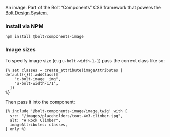 An image. Part of the Bolt “Components” CSS framework that powers the [Bolt Design System](https://www.boltdesignsystem.com).

### Install via NPM
```
npm install @bolt/components-image
```

### Image sizes
To specify image size (e.g `u-bolt-width-1-1`) pass the correct class like so:
```
{% set classes = create_attribute(imageAttributes | default({})).addClass([
    "c-bolt-image__img",
    "u-bolt-width-1/1",
  ])
%}
```
Then pass it into the component:
```
{% include '@bolt-components-image/image.twig' with {
  src: "/images/placeholders/tout-4x3-climber.jpg",
  alt: "A Rock Climber",
  imageAttributes: classes,
} only %}
```
